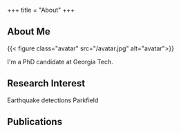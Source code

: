 +++
title = "About"
+++

## About Me

{{< figure class="avatar" src="/avatar.jpg" alt="avatar">}}

I'm a PhD candidate at Georgia Tech.

## Research Interest

Earthquake detections
Parkfield

## Publications


